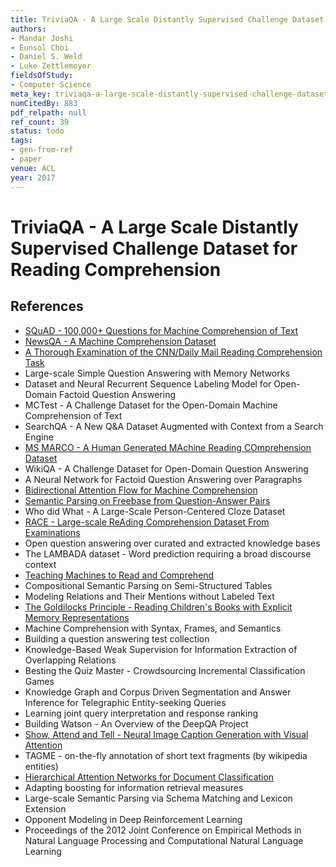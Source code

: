 ```yaml
---
title: TriviaQA - A Large Scale Distantly Supervised Challenge Dataset for Reading Comprehension
authors:
- Mandar Joshi
- Eunsol Choi
- Daniel S. Weld
- Luke Zettlemoyer
fieldsOfStudy:
- Computer Science
meta_key: triviaqa-a-large-scale-distantly-supervised-challenge-dataset-for-reading-comprehension
numCitedBy: 883
pdf_relpath: null
ref_count: 39
status: todo
tags:
- gen-from-ref
- paper
venue: ACL
year: 2017
---
```


# TriviaQA - A Large Scale Distantly Supervised Challenge Dataset for Reading Comprehension

## References

- [SQuAD - 100,000+ Questions for Machine Comprehension of Text](./squad-100-000-questions-for-machine-comprehension-of-text.md)
- [NewsQA - A Machine Comprehension Dataset](./newsqa-a-machine-comprehension-dataset.md)
- [A Thorough Examination of the CNN/Daily Mail Reading Comprehension Task](./a-thorough-examination-of-the-cnn-daily-mail-reading-comprehension-task.md)
- Large-scale Simple Question Answering with Memory Networks
- Dataset and Neural Recurrent Sequence Labeling Model for Open-Domain Factoid Question Answering
- MCTest - A Challenge Dataset for the Open-Domain Machine Comprehension of Text
- SearchQA - A New Q&A Dataset Augmented with Context from a Search Engine
- [MS MARCO - A Human Generated MAchine Reading COmprehension Dataset](./ms-marco-a-human-generated-machine-reading-comprehension-dataset.md)
- WikiQA - A Challenge Dataset for Open-Domain Question Answering
- A Neural Network for Factoid Question Answering over Paragraphs
- [Bidirectional Attention Flow for Machine Comprehension](./bidirectional-attention-flow-for-machine-comprehension.md)
- [Semantic Parsing on Freebase from Question-Answer Pairs](./semantic-parsing-on-freebase-from-question-answer-pairs.md)
- Who did What - A Large-Scale Person-Centered Cloze Dataset
- [RACE - Large-scale ReAding Comprehension Dataset From Examinations](./race-large-scale-reading-comprehension-dataset-from-examinations.md)
- Open question answering over curated and extracted knowledge bases
- The LAMBADA dataset - Word prediction requiring a broad discourse context
- [Teaching Machines to Read and Comprehend](./teaching-machines-to-read-and-comprehend.md)
- Compositional Semantic Parsing on Semi-Structured Tables
- Modeling Relations and Their Mentions without Labeled Text
- [The Goldilocks Principle - Reading Children's Books with Explicit Memory Representations](./the-goldilocks-principle-reading-children-s-books-with-explicit-memory-representations.md)
- Machine Comprehension with Syntax, Frames, and Semantics
- Building a question answering test collection
- Knowledge-Based Weak Supervision for Information Extraction of Overlapping Relations
- Besting the Quiz Master - Crowdsourcing Incremental Classification Games
- Knowledge Graph and Corpus Driven Segmentation and Answer Inference for Telegraphic Entity-seeking Queries
- Learning joint query interpretation and response ranking
- Building Watson - An Overview of the DeepQA Project
- [Show, Attend and Tell - Neural Image Caption Generation with Visual Attention](./show-attend-and-tell-neural-image-caption-generation-with-visual-attention.md)
- TAGME - on-the-fly annotation of short text fragments (by wikipedia entities)
- [Hierarchical Attention Networks for Document Classification](./hierarchical-attention-networks-for-document-classification.md)
- Adapting boosting for information retrieval measures
- Large-scale Semantic Parsing via Schema Matching and Lexicon Extension
- Opponent Modeling in Deep Reinforcement Learning
- Proceedings of the 2012 Joint Conference on Empirical Methods in Natural Language Processing and Computational Natural Language Learning
